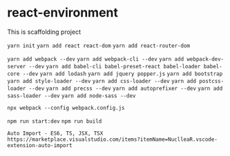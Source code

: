 # react-environment
This is scaffolding project

`yarn init`
`yarn add react react-dom`
`yarn add react-router-dom`

`yarn add webpack --dev`
`yarn add webpack-cli --dev`
`yarn add webpack-dev-server --dev`
`yarn add babel-cli babel-preset-react babel-loader babel-core --dev`
`yarn add lodash`
`yarn add jquery popper.js`
`yarn add bootstrap`
`yarn add style-loader --dev`
`yarn add css-loader --dev`
`yarn add postcss-loader --dev`
`yarn add precss --dev`
`yarn add autoprefixer --dev`
`yarn add sass-loader --dev`
`yarn add node-sass --dev`



`npx webpack --config webpack.config.js`

`npm run start:dev`
`npm run build`


`Auto Import - ES6, TS, JSX, TSX`
`https://marketplace.visualstudio.com/items?itemName=NuclleaR.vscode-extension-auto-import`